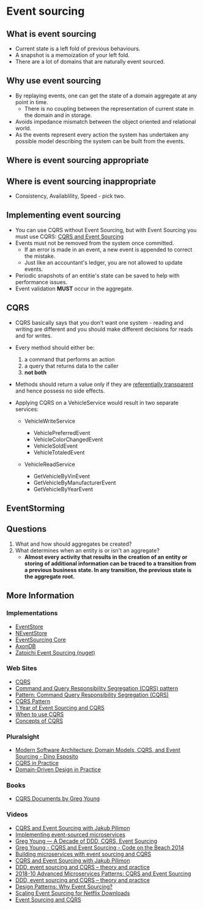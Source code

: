 # Event sourcing


## What is event sourcing

* Current state is a left fold of previous behaviours.
* A snapshot is a memoization of your left fold.
* There are a lot of domains that are naturally event sourced.

## Why use event sourcing

* By replaying events, one can get the state of a domain aggregate at any point in time.
    * There is no coupling between the representation of current state in the domain and in storage.
* Avoids impedance mismatch between the object oriented and relational world.
* As the events represent every action the system has undertaken any possible model describing the system can be built from the events.

## Where is event sourcing appropriate



## Where is event sourcing inappropriate

* Consistency, Availablility, Speed - pick two.


## Implementing event sourcing

* You can use CQRS without Event Sourcing, but with Event Sourcing you must use CQRS: [CQRS and Event Sourcing](http://youtu.be/JHGkaShoyNs)
* Events must not be removed from the system once committed. 
    * If an error is made in an event, a new event is appended to correct the mistake.
    * Just like an accountant's ledger, you are not allowed to update events.
* Periodic snapshots of an entitie's state can be saved to help with performance issues.
* Event validation **MUST** occur in the aggregate.

## CQRS

* CQRS basically says that you don’t want one system - reading and writing are different and you should make different decisions for reads and for writes.

* Every method should either be: 
    1. a command that performs an action
    2. a query that returns data to the caller
    3. **not both**
* Methods should return a value only if they are [referentially transparent](https://en.wikipedia.org/wiki/Referential_transparency) and hence possess no side effects.

* Applying CQRS on a VehicleService would result in two separate services:
    * VehicleWriteService
        * VehiclePreferredEvent
        * VehicleColorChangedEvent
        * VehicleSoldEvent
        * VehicleTotaledEvent

    * VehicleReadService
        * GetVehicleByVinEvent
        * GetVehicleByManufacturerEvent
        * GetVehicleByYearEvent

## EventStorming


## Questions

1. What and how should aggregates be created?
2. What determines when an entity is or isn't an aggregate?
    * __Almost every activity that results in the creation of an entity or storing of additional information can be traced to a transition from a previous business state. In any transition, the previous state is the aggregate root.__

## More Information

### Implementations
* [EventStore](https://eventstore.org/)
* [NEventStore](http://neventstore.org/)
* [EventSourcing Core](https://github.com/jacqueskang/EventSourcing/)
* [AxonDB](https://axoniq.io/product-overview/axondb)
* [Zatoichi Event Sourcing (nuget)](http://zatoichi.ddns.net:8080)

### Web Sites
* [CQRS](https://martinfowler.com/bliki/CQRS.html)
* [Command and Query Responsibility Segregation (CQRS) pattern](https://docs.microsoft.com/en-us/azure/architecture/patterns/cqrs)
* [Pattern: Command Query Responsibility Segregation (CQRS)](https://microservices.io/patterns/data/cqrs.html)
* [CQRS Pattern](https://medium.com/eleven-labs/cqrs-pattern-c1d6f8517314)
* [1 Year of Event Sourcing and CQRS](https://hackernoon.com/1-year-of-event-sourcing-and-cqrs-fb9033ccd1c6)
* [When to use CQRS](https://community.risingstack.com/when-to-use-cqrs/)
* [Concepts of CQRS](https://dzone.com/articles/concepts-of-cqrs)

### Pluralsight
* [Modern Software Architecture: Domain Models, CQRS, and Event Sourcing - Dino Esposito](https://app.pluralsight.com/library/courses/modern-software-architecture-domain-models-cqrs-event-sourcing/table-of-contents)
* [CQRS in Practice](https://app.pluralsight.com/library/courses/cqrs-in-practice/table-of-contents)
* [Domain-Driven Design in Practice](https://app.pluralsight.com/library/courses/domain-driven-design-in-practice/table-of-contents)

### Books
* [CQRS Documents by Greg Young](https://cqrs.files.wordpress.com/2010/11/cqrs_documents.pdf)


### Videos
* [CQRS and Event Sourcing with Jakub Pilimon](https://www.youtube.com/watch?v=rhn-T9b_Mvs)
* [Implementing event-sourced microservices](https://www.youtube.com/watch?v=HM9EgmxX0Ns&t=933s)
* [Greg Young — A Decade of DDD, CQRS, Event Sourcing ](https://www.youtube.com/watch?v=LDW0QWie21s&t=2165s)
* [Greg Young - CQRS and Event Sourcing - Code on the Beach 2014](https://www.youtube.com/watch?v=JHGkaShoyNs&t=166s)
* [Building microservices with event sourcing and CQRS ](https://www.youtube.com/watch?v=I4A5ntHeoxU)
* [CQRS and Event Sourcing with Jakub Pilimon](https://www.youtube.com/watch?v=I4A5ntHeoxU)
* [DDD, event sourcing and CQRS – theory and practice](https://www.youtube.com/watch?v=rolfJR9ERxo&t=429s)
* [2018-10 Advanced Microservices Patterns: CQRS and Event Sourcing ](https://www.youtube.com/watch?v=W_wySQ0lTI4&t=1754s)
* [DDD, event sourcing and CQRS – theory and practice](https://www.youtube.com/watch?v=rUDN40rdly8)
* [Design Patterns: Why Event Sourcing?](https://www.youtube.com/watch?v=rolfJR9ERxo&t=429s)
* [Scaling Event Sourcing for Netflix Downloads](https://www.youtube.com/watch?v=rsSld8NycCU&t=607s)
* [Event Sourcing and CQRS ](https://www.youtube.com/watch?v=0cOJwYP0rss)

